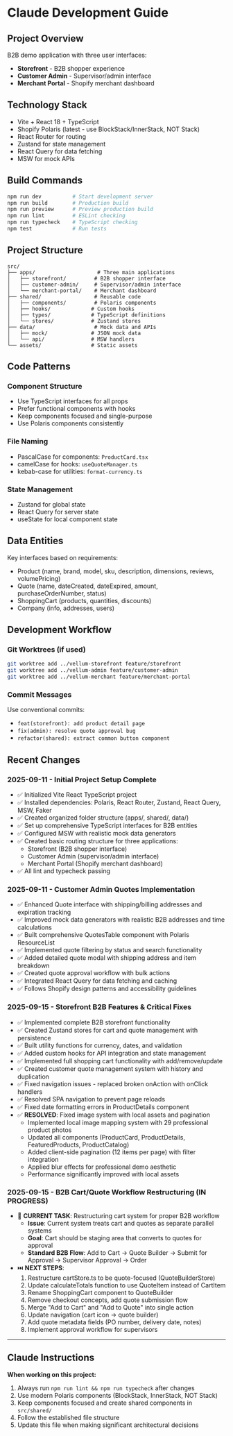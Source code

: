 # Claude Development Guide

## Project Overview
B2B demo application with three user interfaces:
- **Storefront** - B2B shopper experience
- **Customer Admin** - Supervisor/admin interface  
- **Merchant Portal** - Shopify merchant dashboard

## Technology Stack
- Vite + React 18 + TypeScript
- Shopify Polaris (latest - use BlockStack/InnerStack, NOT Stack)
- React Router for routing
- Zustand for state management
- React Query for data fetching
- MSW for mock APIs

## Build Commands
```bash
npm run dev          # Start development server
npm run build        # Production build
npm run preview      # Preview production build
npm run lint         # ESLint checking
npm run typecheck    # TypeScript checking
npm test             # Run tests
```

## Project Structure
```
src/
├── apps/                    # Three main applications
│   ├── storefront/         # B2B shopper interface
│   ├── customer-admin/     # Supervisor/admin interface  
│   └── merchant-portal/    # Merchant dashboard
├── shared/                 # Reusable code
│   ├── components/         # Polaris components
│   ├── hooks/             # Custom hooks
│   ├── types/             # TypeScript definitions
│   └── stores/            # Zustand stores
├── data/                   # Mock data and APIs
│   ├── mock/              # JSON mock data
│   └── api/               # MSW handlers
└── assets/                # Static assets
```

## Code Patterns

### Component Structure
- Use TypeScript interfaces for all props
- Prefer functional components with hooks
- Keep components focused and single-purpose
- Use Polaris components consistently

### File Naming
- PascalCase for components: `ProductCard.tsx`
- camelCase for hooks: `useQuoteManager.ts`
- kebab-case for utilities: `format-currency.ts`

### State Management
- Zustand for global state
- React Query for server state
- useState for local component state

## Data Entities

Key interfaces based on requirements:
- Product (name, brand, model, sku, description, dimensions, reviews, volumePricing)
- Quote (name, dateCreated, dateExpired, amount, purchaseOrderNumber, status)
- ShoppingCart (products, quantities, discounts)
- Company (info, addresses, users)

## Development Workflow

### Git Worktrees (if used)
```bash
git worktree add ../vellum-storefront feature/storefront
git worktree add ../vellum-admin feature/customer-admin  
git worktree add ../vellum-merchant feature/merchant-portal
```

### Commit Messages
Use conventional commits:
- `feat(storefront): add product detail page`
- `fix(admin): resolve quote approval bug`
- `refactor(shared): extract common button component`

## Recent Changes

### 2025-09-11 - Initial Project Setup Complete
- ✅ Initialized Vite React TypeScript project
- ✅ Installed dependencies: Polaris, React Router, Zustand, React Query, MSW, Faker
- ✅ Created organized folder structure (apps/, shared/, data/)
- ✅ Set up comprehensive TypeScript interfaces for B2B entities
- ✅ Configured MSW with realistic mock data generators
- ✅ Created basic routing structure for three applications:
  - Storefront (B2B shopper interface)
  - Customer Admin (supervisor/admin interface)
  - Merchant Portal (Shopify merchant dashboard)
- ✅ All lint and typecheck passing

### 2025-09-11 - Customer Admin Quotes Implementation
- ✅ Enhanced Quote interface with shipping/billing addresses and expiration tracking
- ✅ Improved mock data generators with realistic B2B addresses and time calculations
- ✅ Built comprehensive QuotesTable component with Polaris ResourceList
- ✅ Implemented quote filtering by status and search functionality
- ✅ Added detailed quote modal with shipping address and item breakdown
- ✅ Created quote approval workflow with bulk actions
- ✅ Integrated React Query for data fetching and caching
- ✅ Follows Shopify design patterns and accessibility guidelines

### 2025-09-15 - Storefront B2B Features & Critical Fixes
- ✅ Implemented complete B2B storefront functionality
- ✅ Created Zustand stores for cart and quote management with persistence
- ✅ Built utility functions for currency, dates, and validation
- ✅ Added custom hooks for API integration and state management
- ✅ Implemented full shopping cart functionality with add/remove/update
- ✅ Created customer quote management system with history and duplication
- ✅ Fixed navigation issues - replaced broken onAction with onClick handlers
- ✅ Resolved SPA navigation to prevent page reloads
- ✅ Fixed date formatting errors in ProductDetails component
- ✅ **RESOLVED**: Fixed image system with local assets and pagination
  - Implemented local image mapping system with 29 professional product photos
  - Updated all components (ProductCard, ProductDetails, FeaturedProducts, ProductCatalog)
  - Added client-side pagination (12 items per page) with filter integration
  - Applied blur effects for professional demo aesthetic
  - Performance significantly improved with local assets

### 2025-09-15 - B2B Cart/Quote Workflow Restructuring (IN PROGRESS)
- 🔄 **CURRENT TASK**: Restructuring cart system for proper B2B workflow
  - **Issue**: Current system treats cart and quotes as separate parallel systems
  - **Goal**: Cart should be staging area that converts to quotes for approval
  - **Standard B2B Flow**: Add to Cart → Quote Builder → Submit for Approval → Supervisor Approval → Order
- ⏭️ **NEXT STEPS**:
  1. Restructure cartStore.ts to be quote-focused (QuoteBuilderStore)
  2. Update calculateTotals function to use QuoteItem instead of CartItem
  3. Rename ShoppingCart component to QuoteBuilder
  4. Remove checkout concepts, add quote submission flow
  5. Merge "Add to Cart" and "Add to Quote" into single action
  6. Update navigation (cart icon → quote builder)
  7. Add quote metadata fields (PO number, delivery date, notes)
  8. Implement approval workflow for supervisors

---

## Claude Instructions

**When working on this project:**
1. Always run `npm run lint && npm run typecheck` after changes
2. Use modern Polaris components (BlockStack, InnerStack, NOT Stack)
3. Keep components focused and create shared components in `src/shared/`
4. Follow the established file structure
5. Update this file when making significant architectural decisions